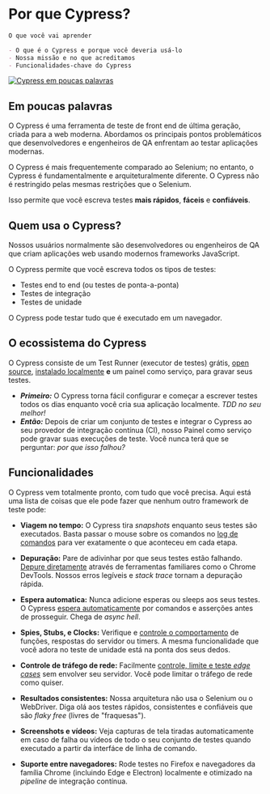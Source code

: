 # Por que Cypress?

```markdown
O que você vai aprender

- O que é o Cypress e porque você deveria usá-lo
- Nossa missão e no que acreditamos
- Funcionalidades-chave do Cypress
```

[![Cypress em poucas palavras](http://img.youtube.com/vi/LcGHiFnBh3Y/0.jpg)](http://www.youtube.com/watch?v=LcGHiFnBh3Y")

## Em poucas palavras

O Cypress é uma ferramenta de teste de front end de última geração, criada para
a web moderna. Abordamos os principais pontos problemáticos que desenvolvedores
e engenheiros de QA enfrentam ao testar aplicações modernas.


O Cypress é mais frequentemente comparado ao Selenium; no entanto, o Cypress
é fundamentalmente e arquiteturalmente diferente. O Cypress não é restringido
pelas mesmas restrições que o Selenium.

Isso permite que você escreva testes **mais rápidos**, **fáceis**
e **confiáveis**.

## Quem usa o Cypress?

Nossos usuários normalmente são desenvolvedores ou engenheiros de QA que criam
aplicações web usando modernos frameworks JavaScript.

O Cypress permite que você escreva todos os tipos de testes:

- Testes end to end (ou testes de ponta-a-ponta)
- Testes de integração
- Testes de unidade

O Cypress pode testar tudo que é executado em um navegador.

## O ecossistema do Cypress

O Cypress consiste de um Test Runner (executor de testes) grátis, [open source](https://github.com/cypress-io/cypress),
[instalado localmente](../getting-started/installing-cypress.md) **e** um painel como serviço, 
para gravar seus testes.

- ***Primeiro:*** O Cypress torna fácil configurar e começar a escrever testes
todos os dias enquanto você cria sua aplicação localmente. *TDD no seu melhor!*
- ***Então:*** Depois de criar um conjunto de testes e integrar o Cypress ao
seu provedor de integração contínua (CI), nosso Painel como serviço pode gravar
suas execuções de teste. 
Você nunca terá que se perguntar: *por que isso falhou?*

## Funcionalidades

O Cypress vem totalmente pronto, com tudo que você precisa. Aqui está uma lista 
de coisas que ele pode fazer que nenhum outro framework de teste pode:

[//]: <> (TODO - Adicionar link log de comandos)

- **Viagem no tempo:** O Cypress tira *snapshots* enquanto seus testes 
são executados. Basta passar o mouse sobre os comandos no [log de comandos](https://docs.cypress.io/guides/core-concepts/test-runner.html#Command-Log)
para ver exatamente o que aconteceu em cada etapa.

[//]: <> (TODO - Adicionar link depure diretamente)

- **Depuração:** Pare de adivinhar por que seus testes estão falhando. 
[Depure diretamente](https://docs.cypress.io/guides/overview/why-cypress.html#Features) através de
ferramentas familiares como o Chrome DevTools. 
Nossos erros legíveis e *stack trace* tornam a depuração rápida.

[//]: <> (TODO - Adicionar link espera automaticamente)

- **Espera automatica:** Nunca adicione esperas ou sleeps aos seus testes. 
O Cypress [espera automaticamente](https://docs.cypress.io/guides/core-concepts/introduction-to-cypress.html#Cypress-is-Not-Like-jQuery)
por comandos e asserções antes de prosseguir. Chega de *async hell*.

[//]: <> (TODO - Adicionar link controle o comportamento)

- **Spies, Stubs, e Clocks:** Verifique e
[controle o comportamento](https://docs.cypress.io/guides/guides/stubs-spies-and-clocks.html) de funções,
respostas do servidor ou timers. A mesma funcionalidade que você adora no teste
de unidade está na ponta dos seus dedos.

[//]: <> (TODO - Adicionar link edge cases)

- **Controle de tráfego de rede:** Facilmente [controle, limite e teste 
*edge cases*](https://docs.cypress.io/guides/guides/network-requests.html)
sem envolver seu servidor. Você pode limitar o tráfego de rede como quiser.

- **Resultados consistentes:** Nossa arquitetura não usa o Selenium ou 
o WebDriver. Diga olá aos testes rápidos, consistentes e confiáveis que
são *flaky free* (livres de "fraquesas").

- **Screenshots e vídeos:** Veja capturas de tela tiradas automaticamente
em caso de falha ou vídeos de todo o seu conjunto de testes quando executado
a partir da interfáce de linha de comando.

- **Suporte entre navegadores:** Rode testes no Firefox e navegadores da família Chrome
(incluindo Edge e Electron) localmente e otimizado na *pipeline* de integração contínua.